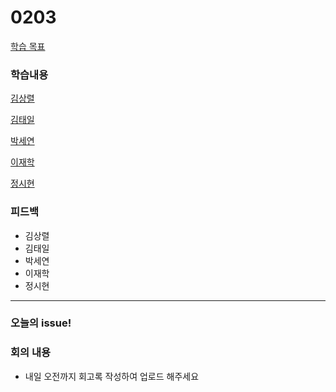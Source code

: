 # 0203

[학습 목표 ](https://www.notion.so/e4fca77d41b84747890a471fe8ad6f2d)

### 학습내용

[김상렬](https://www.notion.so/969015752ab141ce91956e4958e924a1)

[김태일](https://www.notion.so/d0d1d8cbb7524225ac55a00a8148ebbc)

[박세연](https://www.notion.so/88334c41f43441eab9e5fcbb862bd64a)

[이재학](https://www.notion.so/70ba0b830bbb4d42906f45f5090bfa41)

[정시현](https://www.notion.so/f4d4230508c0462bb64a795fd3d4f1ab)

### 피드백

- 김상렬
- 김태일
- 박세연
- 이재학
- 정시현

---

### 오늘의 issue!

### 회의 내용

- 내일 오전까지 회고록 작성하여 업로드 해주세요
